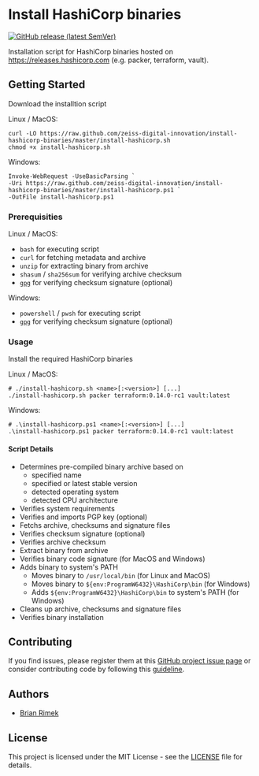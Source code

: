 # Install HashiCorp binaries

[![GitHub release (latest SemVer)](https://img.shields.io/github/v/release/zeiss-digital-innovation/install-hashicorp-binaries?sort=semver&logo=github)][github_releases]

Installation script for HashiCorp binaries hosted on https://releases.hashicorp.com (e.g. packer, terraform, vault).

## Getting Started

Download the installtion script

Linux / MacOS:

```shell
curl -LO https://raw.github.com/zeiss-digital-innovation/install-hashicorp-binaries/master/install-hashicorp.sh
chmod +x install-hashicorp.sh
```

Windows:

```shell
Invoke-WebRequest -UseBasicParsing `
-Uri https://raw.github.com/zeiss-digital-innovation/install-hashicorp-binaries/master/install-hashicorp.ps1 `
-OutFile install-hashicorp.ps1
```

### Prerequisities

Linux / MacOS:

* `bash` for executing script
* `curl` for fetching metadata and archive
* `unzip` for extracting binary from archive
* `shasum` / `sha256sum` for verifying archive checksum
* [`gpg`](https://gnupg.org/) for verifying checksum signature (optional)

Windows:

* `powershell` / `pwsh` for executing script
* [`gpg`](https://gnupg.org/) for verifying checksum signature (optional)

### Usage

Install the required HashiCorp binaries

Linux / MacOS:

```shell
# ./install-hashicorp.sh <name>[:<version>] [...]
./install-hashicorp.sh packer terraform:0.14.0-rc1 vault:latest
```

Windows:

```shell
# .\install-hashicorp.ps1 <name>[:<version>] [...]
.\install-hashicorp.ps1 packer terraform:0.14.0-rc1 vault:latest
```

#### Script Details

* Determines pre-compiled binary archive based on
  * specified name
  * specified or latest stable version
  * detected operating system
  * detected CPU architecture
* Verifies system requirements
* Verifies and imports PGP key (optional)
* Fetchs archive, checksums and signature files
* Verifies checksum signature (optional)
* Verifies archive checksum
* Extract binary from archive
* Verifies binary code signature (for MacOS and Windows)
* Adds binary to system's PATH
  * Moves binary to `/usr/local/bin` (for Linux and MacOS)
  * Moves binary to `${env:ProgramW6432}\HashiCorp\bin` (for Windows)
  * Adds `${env:ProgramW6432}\HashiCorp\bin` to system's PATH (for Windows)
* Cleans up archive, checksums and signature files
* Verifies binary installation

## Contributing

If you find issues, please register them at this [GitHub project issue page][github_issue] or consider contributing code by following this [guideline][github_guide].

## Authors

* [Brian Rimek](https://github.com/rembik)

## License

This project is licensed under the MIT License - see the [LICENSE][github_licence] file for details.

[github_releases]: https://github.com/zeiss-digital-innovation/install-hashicorp-binaries/releases
[github_issue]: http://github.com/zeiss-digital-innovation/install-hashicorp-binaries/issues/new/choose
[github_guide]: http://github.com/zeiss-digital-innovation/install-hashicorp-binaries/tree/master/.github/CONTRIBUTING.md
[github_licence]: http://github.com/zeiss-digital-innovation/install-hashicorp-binaries/tree/master/LICENSE
